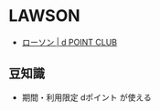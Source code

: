 # LAWSON

- [ローソン \| d POINT CLUB](https://dpoint.jp/ctrw/src/store/item/?id=7780&tab=coupon)

## 豆知識

- 期間・利用限定 dポイント が使える

